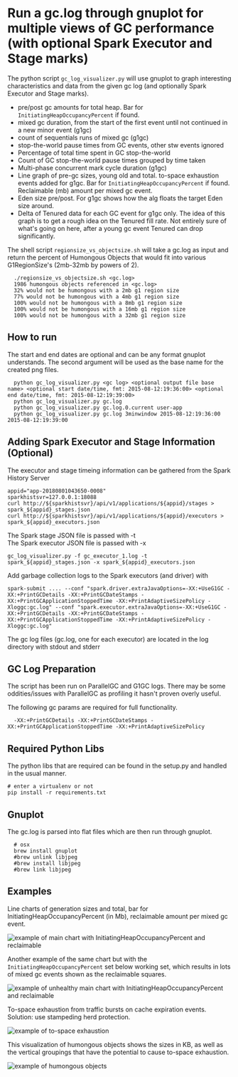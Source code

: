 # Run a gc.log through gnuplot for multiple views of GC performance (with optional Spark Executor and Stage marks)

The python script `gc_log_visualizer.py` will use gnuplot to graph interesting characteristics
and data from the given gc log (and optionally Spark Executor and Stage marks).

 * pre/post gc amounts for total heap. Bar for `InitiatingHeapOccupancyPercent` if found.
 * mixed gc duration, from the start of the first event until not continued in a new minor event (g1gc)
 * count of sequentials runs of mixed gc (g1gc)
 * stop-the-world pause times from GC events, other stw events ignored
 * Percentage of total time spent in GC stop-the-world
 * Count of GC stop-the-world pause times grouped by time taken
 * Multi-phase concurrent mark cycle duration (g1gc)
 * Line graph of pre-gc sizes, young old and total. to-space exhaustion events added for g1gc. Bar for `InitiatingHeapOccupancyPercent` if found. Reclaimable (mb) amount per mixed gc event.
 * Eden size pre/post. For g1gc shows how the alg floats the target Eden size around.
 * Delta of Tenured data for each GC event for g1gc only.
   The idea of this graph is to get a rough idea on the Tenured fill rate.
   Not entirely sure of what's going on here, after a young gc event Tenured can drop significantly.

The shell script `regionsize_vs_objectsize.sh` will take a gc.log
as input and return the percent of Humongous Objects that would fit
into various G1RegionSize's (2mb-32mb by powers of 2).

```
  ./regionsize_vs_objectsize.sh <gc.log>
  1986 humongous objects referenced in <gc.log>
  32% would not be humongous with a 2mb g1 region size
  77% would not be humongous with a 4mb g1 region size
  100% would not be humongous with a 8mb g1 region size
  100% would not be humongous with a 16mb g1 region size
  100% would not be humongous with a 32mb g1 region size
```

## How to run
The start and end dates are optional and can be any format gnuplot understands.
The second argument will be used as the base name for the created png files.

```
  python gc_log_visualizer.py <gc log> <optional output file base name> <optional start date/time, fmt: 2015-08-12:19:36:00> <optional end date/time, fmt: 2015-08-12:19:39:00>
  python gc_log_visualizer.py gc.log
  python gc_log_visualizer.py gc.log.0.current user-app
  python gc_log_visualizer.py gc.log 3minwindow 2015-08-12:19:36:00 2015-08-12:19:39:00
```

## Adding Spark Executor and Stage Information (Optional)
The executor and stage timeing information can be gathered from the Spark History Server
```
appid="app-20180801043650-0008"
sparkhistsvr=127.0.0.1:18088
curl http://${sparkhistsvr}/api/v1/applications/${appid}/stages > spark_${appid}_stages.json
curl http://${sparkhistsvr}/api/v1/applications/${appid}/executors > spark_${appid}_executors.json
```
The Spark stage JSON file is passed with -t  
The Spark executor JSON file is passed with -x  
```
gc_log_visualizer.py -f gc_executor_1.log -t spark_${appid}_stages.json -x spark_${appid}_executors.json
```
Add garbage collection logs to the Spark executors (and driver) with
```
spark-submit .... --conf "spark.driver.extraJavaOptions=-XX:+UseG1GC -XX:+PrintGCDetails -XX:+PrintGCDateStamps -XX:+PrintGCApplicationStoppedTime -XX:+PrintAdaptiveSizePolicy -Xloggc:gc.log" --conf "spark.executor.extraJavaOptions=-XX:+UseG1GC -XX:+PrintGCDetails -XX:+PrintGCDateStamps -XX:+PrintGCApplicationStoppedTime -XX:+PrintAdaptiveSizePolicy -Xloggc:gc.log"
```
The gc log files (gc.log, one for each executor) are located in the log directory with stdout and stderr

## GC Log Preparation
The script has been run on ParallelGC and G1GC logs. There may
be some oddities/issues with ParallelGC as profiling it hasn't
proven overly useful.

The following gc params are required for full functionality.

```
  -XX:+PrintGCDetails -XX:+PrintGCDateStamps -XX:+PrintGCApplicationStoppedTime -XX:+PrintAdaptiveSizePolicy
```

## Required Python Libs
The python libs that are required can be found in the setup.py
and handled in the usual manner.

```
# enter a virtualenv or not
pip install -r requirements.txt
```

## Gnuplot
The gc.log is parsed into flat files which are then run through
gnuplot.

```
  # osx
  brew install gnuplot
  #brew unlink libjpeg
  #brew install libjpeg
  #brew link libjpeg
```

## Examples

Line charts of generation sizes and total, bar for InitiatingHeapOccupancyPercent (in Mb),
reclaimable amount per mixed gc event.

![example of main chart with InitiatingHeapOccupancyPercent and reclaimable](images/ihop-and-reclaimable.png)

Another example of the same chart but with the `InitiatingHeapOccupancyPercent`
set below working set, which results in lots of mixed gc events shown as the reclaimable squares.

![example of unhealthy main chart with InitiatingHeapOccupancyPercent and reclaimable](images/ihop-and-reclaimable-unhealthy.png)

To-space exhaustion from traffic bursts on cache
expiration events. Solution: use stampeding herd protection.

![example of to-space exhaustion](images/to-space-exhaustion.png)

This visualization of humongous objects shows the sizes in KB,
as well as the vertical groupings that have the potential to
cause to-space exhaustion.

![example of humongous objects](images/humongous-objects.png)

